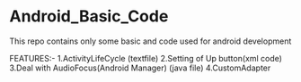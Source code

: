 # Android_Basic_Code
This repo contains only some basic and code used for android development

FEATURES:-
        1.ActivityLifeCycle (textfile)
        2.Setting of Up button(xml code)
        3.Deal with AudioFocus(Android Manager) (java file)
        4.CustomAdapter
        
         
